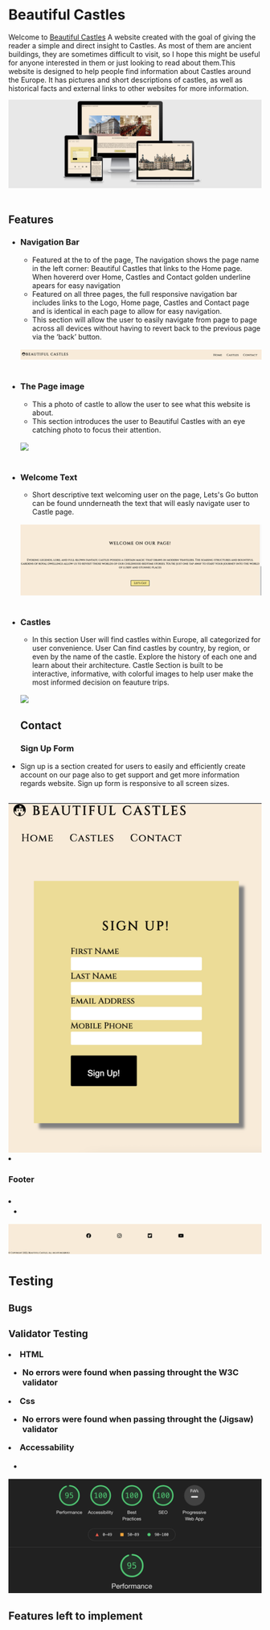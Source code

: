 # Beautiful Castles 

Welcome to [Beautiful Castles](https://archie9010.github.io/1st-Milestone-project/) A website created with the goal of giving the reader a simple and direct insight to Castles. As most of them are ancient buildings, they are sometimes difficult to visit, so I hope this might be useful for anyone interested in them or just looking to read about them.This website is designed to help people find information about Castles around the Europe. It has pictures and short descriptions of castles, as well as historical facts and external links to other websites for more information.

<img src="media/mockup.png">
<br><br>

<h2>Features</h2>

<ul>
<li><h3>Navigation Bar</h3>
<ul>
<li>Featured at the to of the page, The navigation shows the page name in the left corner: Beautiful Castles that links to the Home page. When hovererd over Home, Castles and Contact golden underline apears for easy navigation</li>
<li>Featured on all three pages, the full responsive navigation bar includes links to the Logo, Home page, Castles and Contact page and is identical in each page to allow for easy navigation.</li>
<li>This section will allow the user to easily navigate from page to page across all devices without having to revert back to the previous page via the ‘back’ button.</li></ul>
<br>
<img src="media/menu.png">
<br><br>


<li><h3>The Page image</h3></li>
<ul>
<li>This a photo of castle to allow the user to see what this website is about.</li>
<li>This section introduces the user to Beautiful Castles with an eye catching photo to focus their attention.</li>
</ul>
<br> 
<img src="media/background-castle.png">
<br><br>

<li><h3>Welcome Text</h3>
<ul>
<li>Short descriptive text welcoming user on the page, Lets's Go button can be found unnderneath the text that will easly navigate user to Castle page.</li>
</ul>
<br>
<img src="media/welcome-text.png">
<br><br>


<li><h3>Castles</h3>
<ul>
<li>In this section User will find castles within Europe, all categorized for user convenience. User Can find castles by country, by region, or even by the name of the castle. Explore the history of each one and learn about their architecture. Castle Section is built to be interactive, informative, with colorful images to help user make the most informed decision on feauture trips. 
</ul>
<br>
<img src="media/gallery-castle.png">

<h2>Contact</h2>

<h3>Sign Up Form</h3>
<li>Sign up is a section created for users to easily and efficiently create account on our page also to get support and get more information regards website. Sign up form is responsive to all screen sizes.
</ul>
<br>
<img src="media/sign-up-form.png">
<br>

<li><h3>Footer<h3><li>
<ul>
<li></li>
</ul>
<img src="media/footer.png">

<h2>Testing</h2>

<h3>Bugs

<h3>Validator Testing</h3>
<li>HTML</li>
<ul>
<li>No errors were found when passing throught the W3C validator</li>
</ul>
<li>Css</li>
<ul>
<li>No errors were found when passing throught the (Jigsaw) validator</li>
</ul>
<li>Accessability</li>
<ul>
<li>
</ul>
<img src="media/performance.png">


<h2>Features left to implement</h2>
